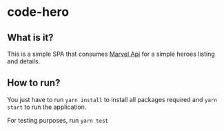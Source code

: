 # code-hero

## What is it?

This is a simple SPA that consumes [Marvel Api](https://developer.marvel.com/) for a simple heroes listing and details.

## How to run?

You just have to run `yarn install` to install all packages required and `yarn start` to run the application.

For testing purposes, run `yarn test`